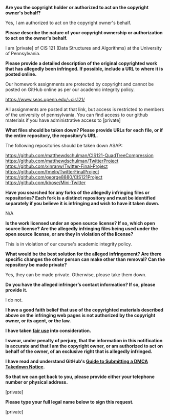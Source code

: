 **Are you the copyright holder or authorized to act on the copyright owner's behalf?**

Yes, I am authorized to act on the copyright owner's behalf.

**Please describe the nature of your copyright ownership or authorization to act on the owner's behalf.**

I am [private] of CIS 121 (Data Structures and Algorithms) at the University of Pennsylvania.

**Please provide a detailed description of the original copyrighted work that has allegedly been infringed. If possible, include a URL to where it is posted online.**

Our homework assignments are protected by copyright and cannot be posted on GitHub online as per our academic integrity policy.  

https://www.seas.upenn.edu/~cis121/  

All assignments are posted at that link, but access is restricted to members of the university of pennsylvania. You can find access to our github materials if you have administrative access to [private]

**What files should be taken down? Please provide URLs for each file, or if the entire repository, the repository’s URL.**

The following repositories should be taken down ASAP:

https://github.com/matthewdschulman/CIS121-QuadTreeCompression  
https://github.com/matthewdschulman/TwitterProject  
https://github.com/xinranw/Twitter-Final-Project  
https://github.com/fmelp/TwitterFinalProject  
https://github.com/george8880/CIS121Project  
https://github.com/kbose/Mini-Twitter  

**Have you searched for any forks of the allegedly infringing files or repositories? Each fork is a distinct repository and must be identified separately if you believe it is infringing and wish to have it taken down.**

N/A

**Is the work licensed under an open source license? If so, which open source license? Are the allegedly infringing files being used under the open source license, or are they in violation of the license?**

This is in violation of our course's academic integrity policy.

**What would be the best solution for the alleged infringement? Are there specific changes the other person can make other than removal? Can the repository be made private?**

Yes, they can be made private. Otherwise, please take them down.

**Do you have the alleged infringer’s contact information? If so, please provide it.**

I do not.

**I have a good faith belief that use of the copyrighted materials described above on the infringing web pages is not authorized by the copyright owner, or its agent, or the law.**

**I have taken <a href="https://www.lumendatabase.org/topics/22">fair use</a> into consideration.**

**I swear, under penalty of perjury, that the information in this notification is accurate and that I am the copyright owner, or am authorized to act on behalf of the owner, of an exclusive right that is allegedly infringed.**

**I have read and understand GitHub's <a href="https://help.github.com/articles/guide-to-submitting-a-dmca-takedown-notice/">Guide to Submitting a DMCA Takedown Notice</a>.**

**So that we can get back to you, please provide either your telephone number or physical address.**

[private]

**Please type your full legal name below to sign this request.**

[private]
